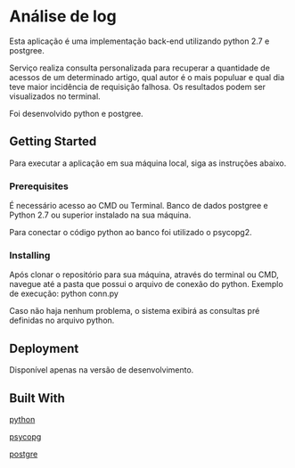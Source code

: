 # Análise de log

Esta aplicação é uma implementação back-end utilizando python 2.7 e postgree.

Serviço realiza consulta personalizada para recuperar a quantidade de acessos de um determinado 
artigo, qual autor é o mais populuar e qual dia teve maior incidência de requisição falhosa.
Os resultados podem ser visualizados no terminal.

Foi desenvolvido python e postgree.

## Getting Started

Para executar a aplicação em sua máquina local, siga as instruções abaixo.

### Prerequisites

É necessário acesso ao CMD ou Terminal. Banco de dados postgree e Python 2.7 ou superior
instalado na sua máquina.

Para conectar o código python ao banco foi utilizado o psycopg2.

### Installing

Após clonar o repositório para sua máquina, através do terminal ou CMD, navegue até a pasta que possui o arquivo de conexão do python.
Exemplo de execução: python conn.py

Caso não haja nenhum problema, o sistema exibirá as consultas pré definidas no arquivo python.


## Deployment

Disponível apenas na versão de desenvolvimento.

## Built With


[python](https://www.python.org/)

[psycopg](http://initd.org/psycopg/)

[postgre](https://www.postgresql.org/)
